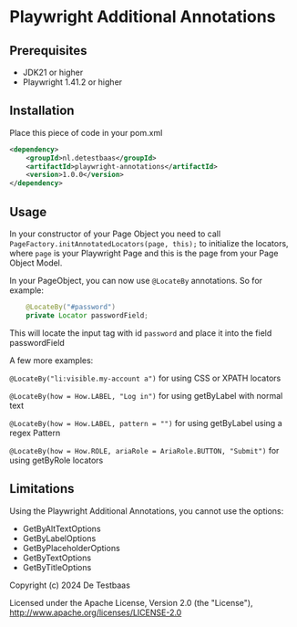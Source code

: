 # Playwright Additional Annotations

## Prerequisites 
* JDK21 or higher
* Playwright 1.41.2 or higher

## Installation
Place this piece of code in your pom.xml
```xml
<dependency>
    <groupId>nl.detestbaas</groupId>
    <artifactId>playwright-annotations</artifactId>
    <version>1.0.0</version>
</dependency>
```
## Usage
In your constructor of your Page Object you need to call `PageFactory.initAnnotatedLocators(page, this);` to initialize the
locators, where `page` is your Playwright Page and this is the page from your Page Object Model.

In your PageObject, you can now use `@LocateBy` annotations. So for example:
```java
    @LocateBy("#password")
    private Locator passwordField;
```
This will locate the input tag with id `password` and place it into the field passwordField

A few more examples:

`@LocateBy("li:visible.my-account a")` for using CSS or XPATH locators

`@LocateBy(how = How.LABEL, "Log in")` for using getByLabel with normal text

`@LocateBy(how = How.LABEL, pattern = "")` for using getByLabel using a regex Pattern

`@LocateBy(how = How.ROLE, ariaRole = AriaRole.BUTTON, "Submit")` for using getByRole locators

## Limitations

Using the Playwright Additional Annotations, you cannot use the options:
* GetByAltTextOptions
* GetByLabelOptions
* GetByPlaceholderOptions
* GetByTextOptions
* GetByTitleOptions

Copyright (c) 2024 De Testbaas

Licensed under the Apache License, Version 2.0 (the "License"),
http://www.apache.org/licenses/LICENSE-2.0